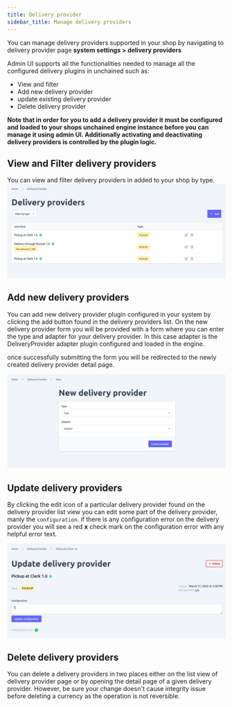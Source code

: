 ```yaml
---
title: Delivery provider
sidebar_title: Manage delivery providers
---
```

You can manage delivery providers supported in your shop by navigating to delivery provider page **system settings > delivery providers**

Admin UI supports all the functionalities needed to manage all the configured delivery plugins in unchained such as:
- View and filter
- Add new delivery provider
- update existing delivery provider
- Delete delivery provider

**Note that in order for you to add a delivery provider it must be configured and loaded to your shops unchained engine instance before you can manage it using admin UI. Additionally activating and deactivating delivery providers is controlled by the plugin logic.**


## View and Filter delivery providers
You can view and filter delivery providers in added to your shop by type.
![diagram](../images/admin-ui/delivery-provider/delivery-provider-list.png)
## Add new delivery providers
You can add new delivery provider plugin configured in your system by clicking the add button found in the delivery providers list.
On the new delivery provider form you will be provided with a form where you can enter the type and adapter for your delivery provider. In this case adapter is the DeliveryProvider adapter plugin configured and loaded in the engine. 

once successfully submitting the form you will be redirected to the newly created delivery provider detail page. 

![diagram](../images/admin-ui/delivery-provider/new-delivery-provider-form.png)

## Update delivery providers
By clicking the edit icon of a particular delivery provider found on the delivery provider list view you can edit some part of the delivery provider, manly the `configuration`.  if there is any configuration error on the delivery provider you will see a red **x** check mark on the configuration error with any helpful error text.

![diagram](../images/admin-ui/delivery-provider/edit-delivery-provider.png)


## Delete delivery providers

You can delete a delivery providers in two places either on the list view of delivery provider page or by opening the detail page of a given delivery provider. However, be sure your change doesn't cause integrity issue before deleting a currency as the operation is not reversible.